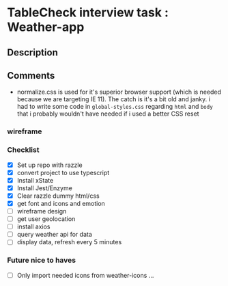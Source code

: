 # TableCheck interview task : Weather-app

## Description

## Comments

- normalize.css is used for it's superior browser support (which is needed because we are targeting IE 11). The catch is it's a bit old and janky. i had to write some code in `global-styles.css` regarding `html` and `body` that i probably wouldn't have needed if i used a better CSS reset

### wireframe
### Checklist

- [x] Set up repo with razzle
- [x] convert project to use typescript
- [x] Install xState
- [x] Install Jest/Enzyme
- [x] Clear razzle dummy html/css
- [x] get font and icons and emotion
- [ ] wireframe design
- [ ] get user geolocation
- [ ] install axios
- [ ] query weather api for data
- [ ] display data, refresh every 5 minutes

### Future nice to haves
- [ ] Only import needed icons from weather-icons
...